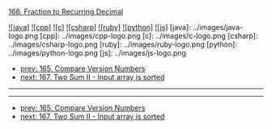 [166. Fraction to Recurring Decimal](https://leetcode.com/problems/fraction-to-recurring-decimal/)

[![java]](../java/166-fraction-to-recurring-decimal.md)
[![cpp]](../cpp/166-fraction-to-recurring-decimal.md)
[![c]](../c/166-fraction-to-recurring-decimal.md)
[![csharp]](../csharp/166-fraction-to-recurring-decimal.md)
[![ruby]](../ruby/166-fraction-to-recurring-decimal.md)
[![python]](../python/166-fraction-to-recurring-decimal.md)
[![js]](../js/166-fraction-to-recurring-decimal.md)
[java]: ../images/java-logo.png
[cpp]: ../images/cpp-logo.png
[c]: ../images/c-logo.png
[csharp]: ../images/csharp-logo.png
[ruby]: ../images/ruby-logo.png
[python]: ../images/python-logo.png
[js]: ../images/js-logo.png

- [prev: 165. Compare Version Numbers](165-compare-version-numbers.md)
- [next: 167. Two Sum II - Input array is sorted](167-two-sum-ii-input-array-is-sorted.md)

---



---

- [prev: 165. Compare Version Numbers](165-compare-version-numbers.md)
- [next: 167. Two Sum II - Input array is sorted](167-two-sum-ii-input-array-is-sorted.md)
